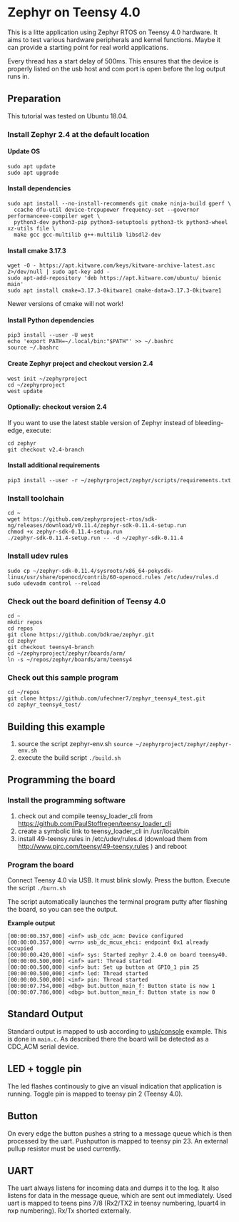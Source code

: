 # Zephyr on Teensy 4.0

This is a litte application using Zephyr RTOS on Teensy 4.0 hardware. It aims to test various hardware peripherals and kernel functions. Maybe it can provide a starting point for real world applications.

Every thread has a start delay of 500ms. This ensures that the device is properly listed on the usb host and com port is open before the log output runs in. 

## Preparation
This tutorial was tested on Ubuntu 18.04. 
### Install Zephyr 2.4 at the default location
#### Update OS ####
```
sudo apt update
sudo apt upgrade
```
#### Install dependencies ####
```
sudo apt install --no-install-recommends git cmake ninja-build gperf \
  ccache dfu-util device-trcpupower frequency-set --governor performanceee-compiler wget \
  python3-dev python3-pip python3-setuptools python3-tk python3-wheel xz-utils file \
  make gcc gcc-multilib g++-multilib libsdl2-dev
```
#### Install cmake 3.17.3 ####
```
wget -O - https://apt.kitware.com/keys/kitware-archive-latest.asc 2>/dev/null | sudo apt-key add -
sudo apt-add-repository 'deb https://apt.kitware.com/ubuntu/ bionic main'
sudo apt install cmake=3.17.3-0kitware1 cmake-data=3.17.3-0kitware1
```
Newer versions of cmake will not work!
#### Install Python dependencies ####
```
pip3 install --user -U west
echo 'export PATH=~/.local/bin:"$PATH"' >> ~/.bashrc
source ~/.bashrc
```
#### Create Zephyr project and checkout version 2.4 ####
```
west init ~/zephyrproject
cd ~/zephyrproject
west update
```
#### Optionally: checkout version 2.4 ####
If you want to use the latest stable version of Zephyr instead of bleeding-edge, execute:
```
cd zephyr
git checkout v2.4-branch
```
#### Install additional requirements ####
```
pip3 install --user -r ~/zephyrproject/zephyr/scripts/requirements.txt
```
### Install toolchain
```
cd ~
wget https://github.com/zephyrproject-rtos/sdk-ng/releases/download/v0.11.4/zephyr-sdk-0.11.4-setup.run
chmod +x zephyr-sdk-0.11.4-setup.run
./zephyr-sdk-0.11.4-setup.run -- -d ~/zephyr-sdk-0.11.4
```
### Install udev rules
```
sudo cp ~/zephyr-sdk-0.11.4/sysroots/x86_64-pokysdk-linux/usr/share/openocd/contrib/60-openocd.rules /etc/udev/rules.d
sudo udevadm control --reload
```
### Check out the board definition of Teensy 4.0
```
cd ~
mkdir repos
cd repos
git clone https://github.com/bdkrae/zephyr.git
cd zephyr
git checkout teensy4-branch
cd ~/zephyrproject/zephyr/boards/arm/
ln -s ~/repos/zephyr/boards/arm/teensy4
```
### Check out this sample program
```
cd ~/repos
git clone https://github.com/ufechner7/zephyr_teensy4_test.git
cd zephyr_teensy4_test/
```

## Building this example
1. source the script zephyr-env.sh
```source ~/zephyrproject/zephyr/zephyr-env.sh```
2. execute the build script ```./build.sh```
## Programming the board
### Install the programming software 
1. check out and compile teensy_loader_cli from https://github.com/PaulStoffregen/teensy_loader_cli
2. create a symbolic link to teensy_loader_cli in /usr/local/bin
3. install 49-teensy.rules in /etc/udev/rules.d (download them from http://www.pjrc.com/teensy/49-teensy.rules ) and reboot

### Program the board
Connect Teensy 4.0 via USB. It must blink slowly. Press the button.
Execute the script ```./burn.sh```

The script automatically launches the terminal program putty after flashing the board, so you can see the output.

**Example output**
```
[00:00:00.357,000] <inf> usb_cdc_acm: Device configured
[00:00:00.357,000] <wrn> usb_dc_mcux_ehci: endpoint 0x1 already occupied
[00:00:00.420,000] <inf> sys: Started zephyr 2.4.0 on board teensy40.
[00:00:00.500,000] <inf> uart: Thread started
[00:00:00.500,000] <inf> but: Set up button at GPIO_1 pin 25
[00:00:00.500,000] <inf> led: Thread started
[00:00:00.500,000] <inf> pin: Thread started
[00:00:07.754,000] <dbg> but.button_main_f: Button state is now 1
[00:00:07.786,000] <dbg> but.button_main_f: Button state is now 0
```

## Standard Output
Standard output is mapped to usb according to [usb/console](https://github.com/zephyrproject-rtos/zephyr/tree/master/samples/subsys/usb/console) example. This is done in ```main.c```. As described there the board will be detected as a CDC_ACM serial device. 

## LED + toggle pin
The led flashes continously to give an visual indication that application is running. Toggle pin is mapped to teensy pin 2 (Teensy 4.0).

## Button
On every edge the button pushes a string to a message queue which is then processed by the uart. Pushputton is mapped to teensy pin 23. An external pullup resistor must be used currently.

## UART
The uart always listens for incoming data and dumps it to the log. It also listens for data in the message queue, which are sent out immediately. Used uart is mapped to teens pins 7/8 (Rx2/TX2 in teensy numbering, lpuart4 in nxp numbering). Rx/Tx shorted externally.
